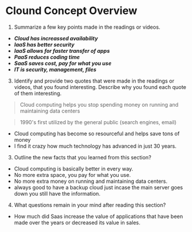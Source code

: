 # Clound Concept Overview
1) Summarize a few key points made in the readings or videos. 
- ***Cloud has increassed availability***
- ***IaaS has better security***
- ***IaaS allows for faster transfer of apps***
- ***PaaS reduces coding time***
- ***SaaS saves cost, pay for what you use***
- ***IT is security, management, files***
3) Identify and provide two quotes that were made in the readings or videos, that you found interesting. Describe why you found each quote of them interesting.
> Cloud computing helps you stop spending money on running and maintaining data centers

> 1990's first utilized by the general public (search engines, email)
- Cloud computing has become so resourceful and helps save tons of money
- I find it crazy how much technology has advanced in just 30 years.
3) Outline the new facts that you learned from this section?
- Cloud computing is basically better in every way.
- No more extra space, you pay for what you use.
- No more extra money on running and maintaining data centers.
- always good to have a backup cloud just incase the main server goes down you still have the information.
4) What questions remain in your mind after reading this section?
- How much did Saas increase the value of applications that have been made over the years or decreased its value in sales.
